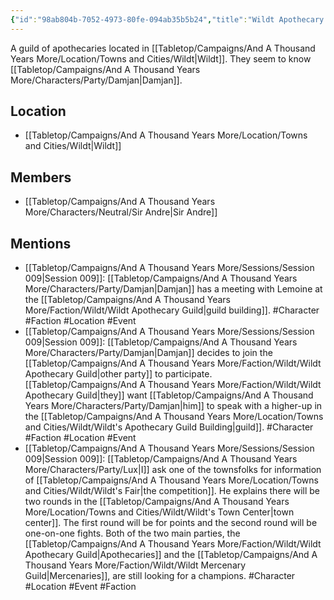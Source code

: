 ```yaml
---
{"id":"98ab804b-7052-4973-80fe-094ab35b5b24","title":"Wildt Apothecary Guild","description":"A guild of apothecaries located in Wildt. They seem to know Damjan.","publish":true,"date_created":"Sunday, July 2nd 2023, 2:35:46 pm","date_modified":"Saturday, April 13th 2024, 11:44:56 pm","cssclasses":["mado-heading"],"path":"Tabletop/Campaigns/And A Thousand Years More/Faction/Wildt/Wildt Apothecary Guild.md","permalink":"/tabletop/campaigns/and-a-thousand-years-more/faction/wildt/wildt-apothecary-guild/","PassFrontmatter":true}
---
```



A guild of apothecaries located in [[Tabletop/Campaigns/And A Thousand Years More/Location/Towns and Cities/Wildt\|Wildt]]. They seem to know [[Tabletop/Campaigns/And A Thousand Years More/Characters/Party/Damjan\|Damjan]].

## Location

- [[Tabletop/Campaigns/And A Thousand Years More/Location/Towns and Cities/Wildt\|Wildt]]

## Members

- [[Tabletop/Campaigns/And A Thousand Years More/Characters/Neutral/Sir Andre\|Sir Andre]]

## Mentions

- [[Tabletop/Campaigns/And A Thousand Years More/Sessions/Session 009\|Session 009]]: [[Tabletop/Campaigns/And A Thousand Years More/Characters/Party/Damjan\|Damjan]] has a meeting with Lemoine at the [[Tabletop/Campaigns/And A Thousand Years More/Faction/Wildt/Wildt Apothecary Guild\|guild building]]. #Character #Faction #Location #Event
- [[Tabletop/Campaigns/And A Thousand Years More/Sessions/Session 009\|Session 009]]: [[Tabletop/Campaigns/And A Thousand Years More/Characters/Party/Damjan\|Damjan]] decides to join the [[Tabletop/Campaigns/And A Thousand Years More/Faction/Wildt/Wildt Apothecary Guild\|other party]] to participate. [[Tabletop/Campaigns/And A Thousand Years More/Faction/Wildt/Wildt Apothecary Guild\|they]] want [[Tabletop/Campaigns/And A Thousand Years More/Characters/Party/Damjan\|him]] to speak with a higher-up in the [[Tabletop/Campaigns/And A Thousand Years More/Location/Towns and Cities/Wildt/Wildt's Apothecary Guild Building\|guild]]. #Character #Faction #Location #Event
- [[Tabletop/Campaigns/And A Thousand Years More/Sessions/Session 009\|Session 009]]: [[Tabletop/Campaigns/And A Thousand Years More/Characters/Party/Lux\|I]] ask one of the townsfolks for information of [[Tabletop/Campaigns/And A Thousand Years More/Location/Towns and Cities/Wildt/Wildt's Fair\|the competition]]. He explains there will be two rounds in the [[Tabletop/Campaigns/And A Thousand Years More/Location/Towns and Cities/Wildt/Wildt's Town Center\|town center]]. The first round will be for points and the second round will be one-on-one fights. Both of the two main parties, the [[Tabletop/Campaigns/And A Thousand Years More/Faction/Wildt/Wildt Apothecary Guild\|Apothecaries]] and the [[Tabletop/Campaigns/And A Thousand Years More/Faction/Wildt/Wildt Mercenary Guild\|Mercenaries]], are still looking for a champions. #Character #Location #Event #Faction

